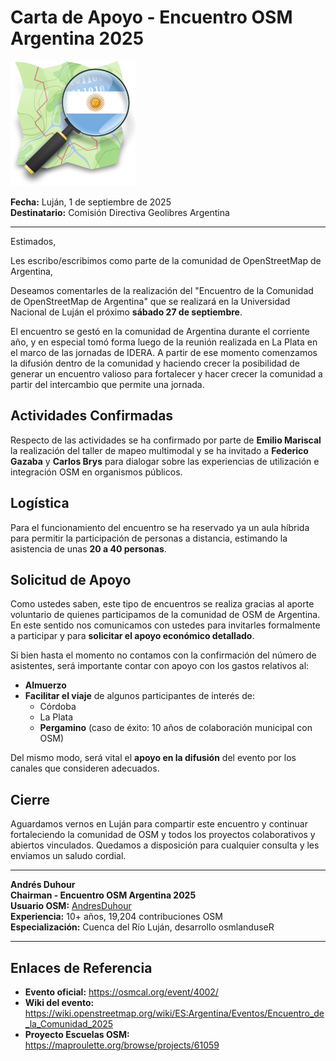 # Carta de Apoyo - Encuentro OSM Argentina 2025

![OSM Argentina](osm-ar-logo.png)

**Fecha:** Luján, 1 de septiembre de 2025  
**Destinatario:** Comisión Directiva Geolibres Argentina

---

Estimados,

Les escribo/escribimos como parte de la comunidad de OpenStreetMap de Argentina, 

Deseamos comentarles de la realización del "Encuentro de la Comunidad de OpenStreetMap de Argentina" que se realizará en la Universidad Nacional de Luján el próximo **sábado 27 de septiembre**.

El encuentro se gestó en la comunidad de Argentina durante el corriente año, y en especial tomó forma luego de la reunión realizada en La Plata en el marco de las jornadas de IDERA. A partir de ese momento comenzamos la difusión dentro de la comunidad y haciendo crecer la posibilidad de generar un encuentro valioso para fortalecer y hacer crecer la comunidad a partir del intercambio que permite una jornada.

## Actividades Confirmadas

Respecto de las actividades se ha confirmado por parte de **Emilio Mariscal** la realización del taller de mapeo multimodal y se ha invitado a **Federico Gazaba** y **Carlos Brys** para dialogar sobre las experiencias de utilización e integración OSM en organismos públicos.

## Logística

Para el funcionamiento del encuentro se ha reservado ya un aula híbrida para permitir la participación de personas a distancia, estimando la asistencia de unas **20 a 40 personas**.

## Solicitud de Apoyo

Como ustedes saben, este tipo de encuentros se realiza gracias al aporte voluntario de quienes participamos de la comunidad de OSM de Argentina. En este sentido nos comunicamos con ustedes para invitarles formalmente a participar y para **solicitar el apoyo económico detallado**. 

Si bien hasta el momento no contamos con la confirmación del número de asistentes, será importante contar con apoyo con los gastos relativos al:
- **Almuerzo**
- **Facilitar el viaje** de algunos participantes de interés de:
  - Córdoba
  - La Plata  
  - **Pergamino** (caso de éxito: 10 años de colaboración municipal con OSM)

Del mismo modo, será vital el **apoyo en la difusión** del evento por los canales que consideren adecuados.

## Cierre

Aguardamos vernos en Luján para compartir este encuentro y continuar fortaleciendo la comunidad de OSM y todos los proyectos colaborativos y abiertos vinculados. Quedamos a disposición para cualquier consulta y les enviamos un saludo cordial.

---

**Andrés Duhour**  
**Chairman - Encuentro OSM Argentina 2025**  
**Usuario OSM:** [AndresDuhour](https://www.openstreetmap.org/user/AndresDuhour)  
**Experiencia:** 10+ años, 19,204 contribuciones OSM  
**Especialización:** Cuenca del Río Luján, desarrollo osmlanduseR

---

## Enlaces de Referencia

- **Evento oficial:** https://osmcal.org/event/4002/
- **Wiki del evento:** https://wiki.openstreetmap.org/wiki/ES:Argentina/Eventos/Encuentro_de_la_Comunidad_2025  
- **Proyecto Escuelas OSM:** https://maproulette.org/browse/projects/61059
